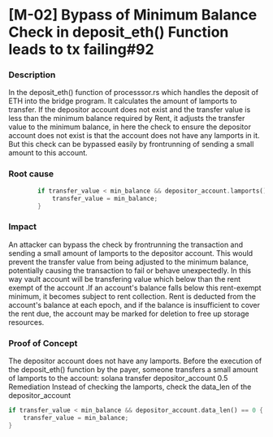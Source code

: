 # [M-02] Bypass of Minimum Balance Check in deposit_eth() Function leads to tx failing#92

### Description
In the deposit_eth() function of processsor.rs which handles the deposit of ETH into the bridge program. It calculates the amount of lamports to transfer. If the depositor account does not exist and the transfer value is less than the minimum balance required by Rent, it adjusts the transfer value to the minimum balance, in here the check to ensure the depositor account does not exist is that the account does not have any lamports in it. But this check can be bypassed easily by frontrunning of sending a small amount to this account.

### Root cause
```rust
        if transfer_value < min_balance && depositor_account.lamports() == 0 {
            transfer_value = min_balance;
        }
```
### Impact
An attacker can bypass the check by frontrunning the transaction and sending a small amount of lamports to the depositor account. This would prevent the transfer value from being adjusted to the minimum balance, potentially causing the transaction to fail or behave unexpectedly. In this way vault account will be transfering value which below than the rent exempt of the account .If an account's balance falls below this rent-exempt minimum, it becomes subject to rent collection. Rent is deducted from the account's balance at each epoch, and if the balance is insufficient to cover the rent due, the account may be marked for deletion to free up storage resources.

### Proof of Concept
The depositor account does not have any lamports.
Before the execution of the deposit_eth() function by the payer, someone transfers a small amount of lamports to the account:
solana transfer depositor_account 0.5
Remediation
Instead of checking the lamports, check the data_len of the depositor_account
```rust
if transfer_value < min_balance && depositor_account.data_len() == 0 {
    transfer_value = min_balance;
}
```